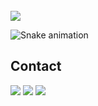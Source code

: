 </br>

 <div>
 
  <img align="center"  src="https://github-readme-stats.vercel.app/api?username=AlehKhvasko&show_icons=true&theme=dark&include_all_commits=true&count_private=true&hide=issues"/>
</div>

 ![Snake animation](https://github.com/eagrundy/eagrundy/blob/output/github-contribution-grid-snake.svg)
## Contact 
<div> 
  <a href="https://www.linkedin.com/in/aleh-khvasko/" target="_blank"><img src="https://img.shields.io/badge/-LinkedIn-%230077B5?style=for-the-badge&logo=linkedin&logoColor=white" target="_blank"></a>
  <a href = "mailto: dev.khvasko@gmail.com"><img src="https://img.shields.io/badge/-Gmail-%23333?style=for-the-badge&logo=gmail" target="_blank"></a>
    <a href = "mailto: dev.khvasko@gmail.com"><img src="https://img.shields.io/badge/-Profile-%23333?style=for-the-badge&logo=icon" target="_blank"></a>
 </br>
</br>
